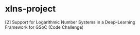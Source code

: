 # xlns-project
[2] Support for Logarithmic Number Systems in a Deep-Learning Framework for GSoC (Code Challenge)
